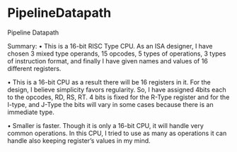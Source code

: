 # PipelineDatapath
Pipeline Datapath

Summary:
•	This is a 16-bit RISC Type CPU. As an ISA designer, I have chosen 3 mixed type operands, 15 opcodes, 5 types of operations, 3 types of instruction format, and finally I have given names and values of 16 different registers.

•	This is a 16-bit CPU as a result there will be 16 registers in it. For the design, I believe simplicity favors regularity. So, I have assigned 4bits each to the opcodes, RD, RS, RT. 4 bits is fixed for the R-Type register and for the I-type, and J-Type the bits will vary in some cases because there is an immediate type. 

•	Smaller is faster. Though it is only a 16-bit CPU, it will handle very common operations. In this CPU, I tried to use as many as operations it can handle also keeping register’s values in my mind.

